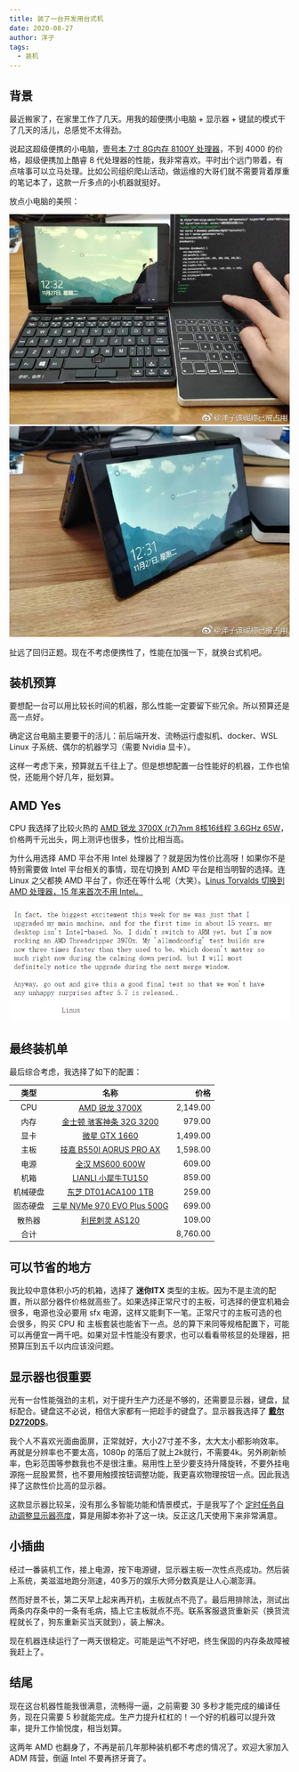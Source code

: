 ```yaml
---
title: 装了一台开发用台式机
date: 2020-08-27
author: 洋子
tags:
  - 装机
---
```


## 背景

最近搬家了，在家里工作了几天。用我的超便携小电脑 + 显示器 + 键鼠的模式干了几天的活儿，总感觉不太得劲。

说起这超级便携的小电脑，[壹号本 7寸 8G内存 8100Y 处理器](https://union-click.jd.com/jdc?e=&p=AyIGZRtZFQsTBV0cXRMyEANVHloRAxcAUBNrUV1KWQorAlBHU0VeBUVNR0ZbSkdETlcNVQtHRVNSUVNLXANBRA1XB14DS10cQQVYD21XHgVRG14UBhMCUh5TJXRSbBVLOmh7clwzb1xJWmcHFUkmdFQeC2UaaxUDEwVWHVwXAhM3ZRtcJUN8AVMTWBcDIgZlG18dCxYFVxNfEQUbB2UcWxwyVE8eUwVPMiI3VitrJQIiBGVZNRRSEQ9TSwkTBhJUUx5ZEwcaAVESD0IFEARQT1wTC0dTZRlaFAYb)，不到 4000 的价格，超级便携加上酷睿 8 代处理器的性能，我非常喜欢。平时出个远门带着，有点啥事可以立马处理。比如公司组织爬山活动，做运维的大哥们就不需要背着厚重的笔记本了，这款一斤多点的小机器就挺好。

放点小电脑的美照：

![图片](./FILES/2020-08-27--zhuang-ji-ji-lu.md/b4dbe1af.png)
![图片](./FILES/2020-08-27--zhuang-ji-ji-lu.md/d6a4274f.png)

扯远了回归正题。现在不考虑便携性了，性能在加强一下，就换台式机吧。

## 装机预算

要想配一台可以用比较长时间的机器，那么性能一定要留下些冗余。所以预算还是高一点好。

确定这台电脑主要要干的活儿：前后端开发、流畅运行虚拟机、docker、WSL Linux 子系统、偶尔的机器学习（需要 Nvidia 显卡）。

这样一考虑下来，预算就五千往上了。但是想想配置一台性能好的机器，工作也愉悦，还能用个好几年，挺划算。

## AMD Yes

CPU 我选择了比较火热的 [AMD 锐龙 3700X (r7)7nm 8核16线程 3.6GHz 65W](https://union-click.jd.com/jdc?e=&p=AyIGZRprFQMTBlQcWR0CEwFcKx9KWkxYZUIeUENQDEsFA1BWThgJBABAHUBZCQUdRUFGGRJDD1MdQlUQQwVKDFRXFk8jQA4SBlQaWhIAGgdUHVIlVmoPIk4jTVt3USd9OUVfVgMOfgBBYh4LZRprFQMTBVYdXBcCEzdlG1wlVHwHVBpaFAMTAVQcaxQyEgNdEl8XAxIHVR5aFDIVB1wrHV1JWlkPK2slASI3ZRtrFjJQaQZOWxQLRwddGgsVABcBVEkLEQATAVRMCRVSRwIFEw4XMhAGVB9S)，价格两千元出头，网上测评也很多，性价比相当高。

为什么用选择 AMD 平台不用 Intel 处理器了？就是因为性价比高呀！如果你不是特别需要做 Intel 平台相关的事情，现在切换到 AMD 平台是相当明智的选择。连 Linux 之父都换 AMD 平台了，你还在等什么呢（大笑）。[Linus Torvalds 切换到 AMD 处理器，15 年来首次不用 Intel。](https://www.oschina.net/news/115941/linus-torvalds-intel-amd-ryzen-threadripper)

![图片](./FILES/2020-08-27--zhuang-ji-ji-lu.md/f690e832.png)

## 最终装机单

最后综合考虑，我选择了如下的配置：

| 类型   | 名称                        | 价格         |
|:------:|:---------------------------:|------------:|
| CPU  | [AMD 锐龙 3700X](https://union-click.jd.com/jdc?e=&p=AyIGZRprFQMTBlQcWR0CEwFcKx9KWkxYZUIeUENQDEsFA1BWThgJBABAHUBZCQUdRUFGGRJDD1MdQlUQQwVKDFRXFk8jQA4SBlQaWhIAGgdUHVIlVmoPIk4jTVt3USd9OUVfVgMOfgBBYh4LZRprFQMTBVYdXBcCEzdlG1wlVHwHVBpaFAMTAVQcaxQyEgNdEl8XAxIHVR5aFDIVB1wrHV1JWlkPK2slASI3ZRtrFjJQaQZOWxQLRwddGgsVABcBVEkLEQATAVRMCRVSRwIFEw4XMhAGVB9S)              | 2,149\.00  |
| 内存   | [金士顿 骇客神条 32G 3200](https://union-click.jd.com/jdc?e=&p=AyIGZRprFQMTBlQdXBYLEABcKx9KWkxYZUIeUENQDEsFA1BWThgJBABAHUBZCQUdRUFGGRJDD1MdQlUQQwVKDFRXFk8jQA4SBlQaWhMFEQ5XHFIlZ04BHBMzUH13By9zEF1aV14UUAtrVB4LZRprFQMTBVYdXBcCEzdlG1wlVHwHVBpaFAMTB10YaxQyEgNdEl8XAxIAUR5ZFTIVB1wrHV1JWlkPK2slASI3ZRtrFjJQaVEcXhMBQgVcGQgWChdTAh4IHAASAQUbXRNQGwRcHQhGMhAGVB9S)             | 979\.00    |
| 显卡   | [微星  GTX 1660](https://union-click.jd.com/jdc?e=&p=AyIGZRprFQMTBlQZUhEGEgNcKx9KWkxYZUIeUENQDEsFA1BWThgJBABAHUBZCQUdRUFGGRJDD1MdQlUQQwVKDFRXFk8jQA4SBlQaWhcLFgNVH1IlfFBDAmEZZWpyXC9QGGFETGJXe1JpVB4LZRprFQMTBVYdXBcCEzdlG1wlVHwHVBpaFAMTBFIcaxQyEgNdEl8XAxEAVx5ZHDIVB1wrHV1JWlkPK2slASI3ZRtrFjJQaQEeWkdWEQRdS1wRVxcDARJTHQMSUAFOUhQLEA5XHlpHMhAGVB9S)              | 1,499\.00  |
| 主板   | [技嘉 B550I AORUS PRO AX](https://union-click.jd.com/jdc?e=&p=AyIGZRtSEwcRD1AeWhYyFAZTGFoXAhEOVx9rUV1KWQorAlBHU0VeBUVNR0ZbSkdETlcNVQtHRVNSUVNLXANBRA1XB14DS10cQQVYD21XHgFUHVgUABIEXBlfJQBtZTdzB1dycG8vHxN%2BcUtkBkEQcWIeC2UaaxUDEwVWHVwXAhM3ZRtcJUN8B1QYWxwGEAZlGmsVBhoOURlaFgMRBFEaaxICGzcTUxBdXEg3ZStYJTIiB2UYa1dsElIGTg8TAEYBUkkJEAtFDlwZXEFXQgIFGQtFV0UHVkxrFwMTA1w%3D)     | 1,598\.00  |
| 电源   | [全汉 MS600 600W](https://union-click.jd.com/jdc?e=&p=AyIGZRtbEgURAFAfWxEyFAJUHloUAyJDCkMFSjJLQhBaGR4cDF8QTwcKXg1cAAQJS14MQQVYDwtFSlMTBAtHR0pZChUdRUFGfwAXXRADFwZUGmtGQRBuNkskSWBEZVxEAlJidX5VWhpDDh43VCtbFAMQBFMcWRUDIjdVHGtXbEVFFFoYS0RGRGUaaxUGGg5RGVoXARsCVxlrEgIbNxNTEF1cSDdlK1glMiIHZRhrV2wWAFcdUxcCRVUGGVkQAxcBXUgJHQEXAgVMCxdQFQAHGmsXAxMDXA%3D%3D)             | 609\.00    |
| 机箱   | [LIANLI 小犀牛TU150](https://union-click.jd.com/jdc?e=&p=AyIGZRprFQMTBlQcXBcCEABSKx9KWkxYZUIeUENQDEsFA1BWThgJBABAHUBZCQUdRUFGGRJDD1MdQlUQQwVKDFRXFk8jQA4SBlQaWhIFEAdXHFwlX1VhPHojbUV3TwlaImJ1YHodHRhrYh4LZRprFQMTBVYdXBcCEzdlG1wlVHwHVBpaFQMVDlEaaxQyEgNdEl8XAxAOUxNSFjIVB1wrHV1JWlkPK2slASI3ZRtrFjJQaVFMCxUKQQECHFIVARcOVRwLRwcaUgJIXBUHEVACGF9CMhAGVB9S)           | 859\.00    |
| 机械硬盘 | [东芝 DT01ACA100 1TB](https://union-click.jd.com/jdc?e=&p=AyIGZRprHAIUDlQZa1FdSlkKKwJQR1NFXgVFTUdGW0pHRE5XDVULR0VTUlFTS1wDQUQNVwdeA0tdHEEFWA9tVx4OVR1SFAAiUQYbAUdZdXgwAS1XC2sGD11YfEITQVkXaxQyEgZUGVgTBRAHVCtrFQUiUTsbWhQDEwZUGVgcMhM3VR9THAYQBlAbXhMEFDdSG1IlRFpMHUUBJTIiBGUraxUyETcXdVoUUkAPU0tcFAcWV1BIX0ILQFBUG11FABQCUUxTEwMSN1caWhEL)         | 259\.00    |
| 固态硬盘 | [三星 NVMe 970 EVO Plus 500G](https://union-click.jd.com/jdc?e=&p=AyIGZRheFQITBlwfUhUyEgZUGloXAhsHVRtaJUZNXwtEa0xHV0YXEEULWldTCQQHCllHGAdFBwtEQkQBBRxNVlQYBUkeTVxNCRNLGEF6RwtVGloUAxAHXBtbFQMiUQBYD2wLdB02ZVhyQHkAU3taZVtSQVkXaxQyEgZUGVgTBRAHVCtrFQUiRTtNHldKEgRXK1olAhYPXB9ZFAcWBFIcWSUFEg5lXRNeSkxdZStrFjIiN1UrWCVAfFRWTl4cABtTARheFAcaVVcSWEFSElQHTF8SUEcAUhoPJQATBlES) | 699\.00    |
| 散热器  | [利民刺灵 AS120](https://union-click.jd.com/jdc?e=&p=AyIGZRprFQMTBlQeWhcFFQFTKx9KWkxYZUIeUENQDEsFA1BWThgJBABAHUBZCQUdRUFGGRJDD1MdQlUQQwVKDFRXFk8jQA4SBlQaWhADEABSHV0lZHZyMwEfQQtxXFJQAFVYa2QpQUVAVB4LZRprFQMTBVYdXBcCEzdlG1wlVHwHVBpaFAoaAVcbaxQyEgNdEl8XAxcOVBxfEjIVB1wrHV1JWlkPK2slASI3ZRtrFjJQaVVMX0IERw8CG1MUVhdUARNTFwVBDlRJW0cGEVRdHw8dMhAGVB9S)               | 109\.00    |
| 合计   |                           | 8,760\.00  |

## 可以节省的地方

我比较中意体积小巧的机箱，选择了 **迷你ITX** 类型的主板。因为不是主流的配置，所以部分器件价格就高些了。如果选择正常尺寸的主板，可选择的便宜机箱会很多，电源也没必要用 sfx 电源，这样又能剩下一笔。正常尺寸的主板可选的也会很多，购买 CPU 和 主板套装也能省下一点。总的算下来同等规格配置下，可能可以再便宜一两千吧。如果对显卡性能没有要求，也可以看看带核显的处理器，把预算压到五千以内应该没问题。

## 显示器也很重要

光有一台性能强劲的主机，对于提升生产力还是不够的，还需要显示器，键盘，鼠标配合。键盘这不必说，相信大家都有一把趁手的键盘了。显示器我选择了 **[戴尔 D2720DS](https://union-click.jd.com/jdc?e=&p=AyIGZRprFQMTBlQcWBAFGgJSKx9KWkxYZUIeUENQDEsFA1BWThgJBABAHUBZCQUdRUFGGRJDD1MdQlUQQwVKDFRXFk8jQA4SBlQaWhIBFwBdHlwlAU1zVnoYTwVwTA1nU3cDYGQCT18dYh4LZRprFQMTBVYdXBcCEzdlG1wlVHwHVBpaFAMTBFYeaxQyEgNdEl8UAxEEUBNfFDIVB1wrHV1JWlkPK2slASI3ZRtrFjJQaVdLDBdQFQNST1pFARcHARoIFQsUAVFPWhBRRlJUHg8TMhAGVB9S)**。

我个人不喜欢光面曲面屏，正常就好，大小27寸差不多，太大太小都影响效率。再就是分辨率也不要太高，1080p 的落后了就上2k就行，不需要4k。另外刷新帧率，色彩范围等参数我也不是很注重。易用性上至少要支持升降旋转，不要外挂电源拖一屁股累赘，也不要用触摸按钮调整功能，我更喜欢物理按钮一点。因此我选择了这款性价比高的显示器。

这款显示器比较呆，没有那么多智能功能和情景模式，于是我写了个 [定时任务自动调整显示器亮度](https://purocean.github.io/%E4%BD%BF%E7%94%A8ddc-ci%E5%8D%8F%E8%AE%AE%E8%B0%83%E6%95%B4%E6%98%BE%E7%A4%BA%E5%99%A8%E4%BA%AE%E5%BA%A6/)，算是用脚本弥补了这一块。反正这几天使用下来非常满意。

## 小插曲

经过一番装机工作，接上电源，按下电源键，显示器主板一次性点亮成功。然后装上系统，美滋滋地跑分测速，40多万的娱乐大师分数真是让人心潮澎湃。

然而好景不长，第二天早上起来再开机，主板就点不亮了。最后用排除法，测试出两条内存条中的一条有毛病，插上它主板就点不亮。联系客服退货重新买（换货流程就长了，狗东重新买当天就到），装上解决。

现在机器连续运行了一两天很稳定。可能是运气不好吧，终生保固的内存条故障被我赶上了。

## 结尾

现在这台机器性能我很满意，流畅得一逼，之前需要 30 多秒才能完成的编译任务，现在只需要 5 秒就能完成。生产力提升杠杠的！一个好的机器可以提升效率，提升工作愉悦度，相当划算。

这两年 AMD 也翻身了，不再是前几年那种装机都不考虑的情况了。欢迎大家加入 ADM 阵营，倒逼 Intel 不要再挤牙膏了。
